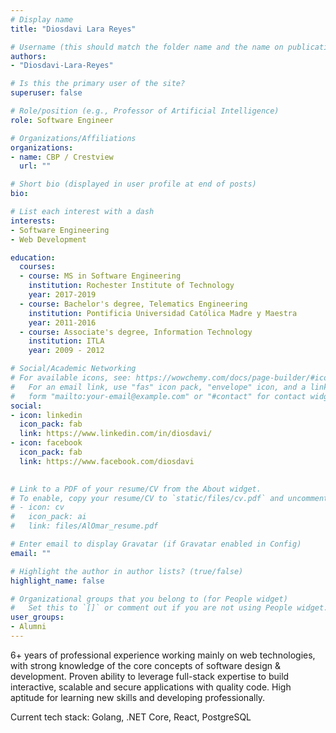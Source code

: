 ```yaml
---
# Display name
title: "Diosdavi Lara Reyes"

# Username (this should match the folder name and the name on publications)
authors:
- "Diosdavi-Lara-Reyes"

# Is this the primary user of the site?
superuser: false

# Role/position (e.g., Professor of Artificial Intelligence)
role: Software Engineer

# Organizations/Affiliations
organizations:
- name: CBP / Crestview
  url: ""

# Short bio (displayed in user profile at end of posts)
bio: 

# List each interest with a dash
interests:
- Software Engineering
- Web Development

education:
  courses:
  - course: MS in Software Engineering
    institution: Rochester Institute of Technology
    year: 2017-2019
  - course: Bachelor's degree, Telematics Engineering 
    institution: Pontificia Universidad Católica Madre y Maestra
    year: 2011-2016
  - course: Associate's degree, Information Technology
    institution: ITLA
    year: 2009 - 2012

# Social/Academic Networking
# For available icons, see: https://wowchemy.com/docs/page-builder/#icons
#   For an email link, use "fas" icon pack, "envelope" icon, and a link in the
#   form "mailto:your-email@example.com" or "#contact" for contact widget.
social:
- icon: linkedin
  icon_pack: fab
  link: https://www.linkedin.com/in/diosdavi/
- icon: facebook
  icon_pack: fab
  link: https://www.facebook.com/diosdavi

  
# Link to a PDF of your resume/CV from the About widget.
# To enable, copy your resume/CV to `static/files/cv.pdf` and uncomment the lines below.
# - icon: cv
#   icon_pack: ai
#   link: files/AlOmar_resume.pdf

# Enter email to display Gravatar (if Gravatar enabled in Config)
email: ""

# Highlight the author in author lists? (true/false)
highlight_name: false

# Organizational groups that you belong to (for People widget)
#   Set this to `[]` or comment out if you are not using People widget.
user_groups:
- Alumni
---
```


6+ years of professional experience working mainly on web technologies, with strong knowledge of the core concepts of software design & development. Proven ability to leverage full-stack expertise to build interactive, scalable and secure applications with quality code. High aptitude for learning new skills and developing professionally.

Current tech stack: Golang, .NET Core, React, PostgreSQL
